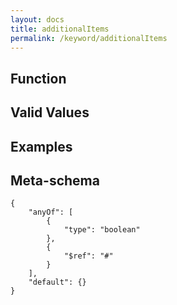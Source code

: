 ```yaml
---
layout: docs
title: additionalItems
permalink: /keyword/additionalItems
---
```


## Function


## Valid Values


## Examples


## Meta-schema

	{
		"anyOf": [
			{
				"type": "boolean"
			},
			{
				"$ref": "#"
			}
		],
		"default": {}
	}

